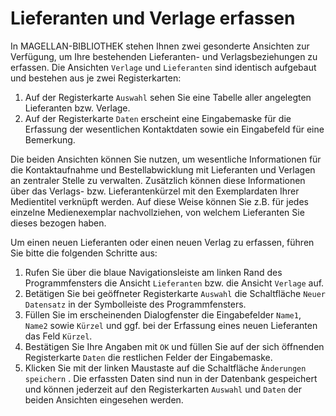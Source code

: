

# Lieferanten und Verlage erfassen


In MAGELLAN-BIBLIOTHEK stehen Ihnen zwei gesonderte Ansichten zur Verfügung, um Ihre bestehenden Lieferanten- und Verlagsbeziehungen zu erfassen. Die Ansichten `Verlage` und `Lieferanten` sind identisch aufgebaut und bestehen aus je zwei Registerkarten:


1. Auf der Registerkarte `Auswahl` sehen Sie eine Tabelle aller angelegten Lieferanten bzw. Verlage.
2. Auf der Registerkarte `Daten` erscheint eine Eingabemaske für die Erfassung der wesentlichen Kontaktdaten sowie ein Eingabefeld für eine Bemerkung.


Die beiden Ansichten können Sie nutzen, um wesentliche Informationen für die Kontaktaufnahme und Bestellabwicklung mit Lieferanten und Verlagen an zentraler Stelle zu verwalten. Zusätzlich können diese Informationen über das Verlags- bzw. Lieferantenkürzel mit den Exemplardaten Ihrer Medientitel verknüpft werden. Auf diese Weise können Sie z.B. für jedes einzelne Medienexemplar nachvollziehen, von welchem Lieferanten Sie dieses bezogen haben.


Um einen neuen Lieferanten oder einen neuen Verlag zu erfassen, führen Sie bitte die folgenden Schritte aus:


1. Rufen Sie über die blaue Navigationsleiste am linken Rand des Programmfensters die Ansicht `Lieferanten` bzw. die Ansicht `Verlage` auf.
2. Betätigen Sie bei geöffneter Registerkarte `Auswahl` die Schaltfläche `Neuer Datensatz` in der Symbolleiste des Programmfensters.
3. Füllen Sie im erscheinenden Dialogfenster die Eingabefelder `Name1`, `Name2` sowie `Kürzel` und ggf. bei der Erfassung eines neuen Lieferanten das Feld `Kürzel`.
4. Bestätigen Sie Ihre Angaben mit `OK` und füllen Sie auf der sich öffnenden Registerkarte `Daten` die restlichen Felder der Eingabemaske.
5. Klicken Sie mit der linken Maustaste auf die Schaltfläche `Änderungen speichern` .
Die erfassten Daten sind nun in der Datenbank gespeichert und können jederzeit auf den Registerkarten `Auswahl` und `Daten` der beiden Ansichten eingesehen werden.
